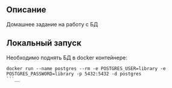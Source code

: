 ## Описание
Домашнее задание на работу с БД

##  Локальный запуск
Необходимо поднять БД в docker контейнере:

```shell script
docker run --name postgres --rm -e POSTGRES_USER=library -e POSTGRES_PASSWORD=library -p 5432:5432 -d postgres
```__